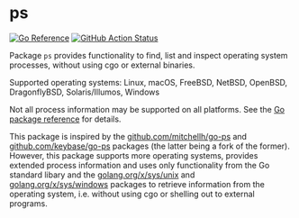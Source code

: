 # ps

[![Go Reference](https://pkg.go.dev/badge/github.com/tklauser/ps.svg)][1]
[![GitHub Action Status](https://github.com/tklauser/ps/workflows/Tests/badge.svg)](https://github.com/tklauser/ps/actions?query=workflow%3ATests)

Package `ps` provides functionality to find, list and inspect operating system
processes, without using cgo or external binaries.

Supported operating systems: Linux, macOS, FreeBSD, NetBSD, OpenBSD,
DragonflyBSD, Solaris/Illumos, Windows

Not all process information may be supported on all platforms. See the
[Go package reference][1] for details.

This package is inspired by the [github.com/mitchellh/go-ps][2] and
[github.com/keybase/go-ps][3] packages (the latter being a fork of the former).
However, this package supports more operating systems, provides extended
process information and uses only functionality from the Go standard libary and
the [golang.org/x/sys/unix][4] and [golang.org/x/sys/windows][5] packages to
retrieve information from the operating system, i.e. without using cgo or
shelling out to external programs.

[1]: https://pkg.go.dev/github.com/tklauser/ps
[2]: https://github.com/mitchellh/go-ps
[3]: https://github.com/keybase/go-ps
[4]: https://pkg.go.dev/golang.org/x/sys/unix
[5]: https://pkg.go.dev/golang.org/x/sys/windows
